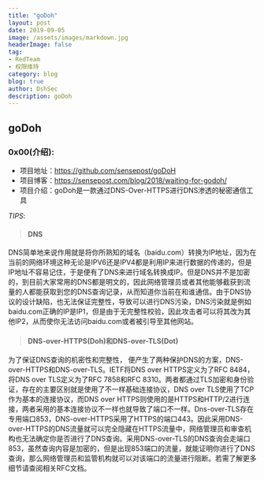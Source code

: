 ```yaml
---
title: "goDoh"
layout: post
date: 2019-09-05
image: /assets/images/markdown.jpg
headerImage: false
tag:
- RedTeam
- 权限维持
category: blog
blog: true
author: DshSec
description: goDoh
---
```


## goDoh

### 0x00(介绍):
+ 项目地址：https://github.com/sensepost/goDoH  
+ 项目博客：https://sensepost.com/blog/2018/waiting-for-godoh/  
+ 项目介绍：goDoh是一款通过DNS-Over-HTTPS进行DNS渗透的秘密通信工具  

*TIPS*:

>#### DNS
DNS简单地来说作用就是将你所熟知的域名（baidu.com）转换为IP地址，因为在当前的网络环境这种无论是IPV6还是IPV4都是利用IP来进行数据的传递的，但是IP地址不容易记住，于是便有了DNS来进行域名转换成IP。但是DNS并不是加密的，到目前大家常用的DNS都是明文的，因此网络管理员或者其他能够截获到流量的人都能获取到您的DNS查询记录，从而知道你当前在和谁通信。由于DNS协议的设计缺陷，也无法保证完整性，导致可以进行DNS污染，DNS污染就是例如baidu.com正确的IP是IP1，但是由于无完整性校验，因此攻击者可以将其改为其他IP2，从而使你无法访问baidu.com或者被引导至其他网站。
>#### DNS-over-HTTPS(Doh)和DNS-over-TLS(Dot)
为了保证DNS查询的机密性和完整性， 便产生了两种保护DNS的方案，DNS-over-HTTPS和DNS-over-TLS。IETF将DNS over HTTPS定义为了RFC 8484，将DNS over TLS定义为了RFC 7858和RFC 8310。两者都通过TLS加密和身份验证，存在的主要区别就是使用了不一样基础连接协议，DNS over TLS使用了TCP作为基本的连接协议，而DNS over HTTPS则使用的是HTTPS和HTTP/2进行连接，两者采用的基本连接协议不一样也就导致了端口不一样。Dns-over-TLS存在专用端口853，DNS-over-HTTPS采用了HTTPS的端口443。因此采用DNS-over-HTTPS的DNS流量就可以完全隐藏在HTTPS流量中，网络管理员和审查机构也无法确定你是否进行了DNS查询。采用DNS-over-TLS的DNS查询会走端口853，虽然查询内容是加密的，但是出现853端口的流量，就能证明你进行了DNS查询，那么网络管理员和监管机构就可以对该端口的流量进行阻断。若需了解更多细节请查阅相关RFC文档。
